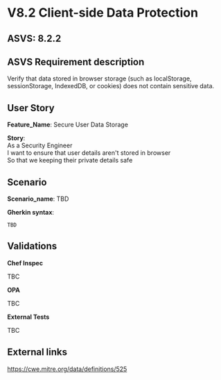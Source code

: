 # V8.2 Client-side Data Protection

## ASVS: 8.2.2

## ASVS Requirement description

Verify that data stored in browser storage (such as localStorage,
sessionStorage, IndexedDB, or cookies) does not contain sensitive data.

## User Story

**Feature_Name**: Secure User Data Storage

**Story**:\
As a Security Engineer\
I want to ensure that user details aren't stored in browser\
So that we keeping their private details safe

## Scenario

**Scenario_name**: TBD

**Gherkin syntax**:

```gherkin
TBD
```

## Validations

**Chef Inspec**

TBC

**OPA**

TBC

**External Tests**

TBC

## External links

<https://cwe.mitre.org/data/definitions/525>
